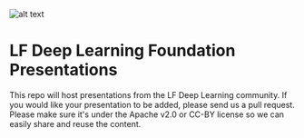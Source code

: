 ![alt text](https://www.linuxfoundation.org/wp-content/uploads/2018/08/lfdl-horizontal-color-768x63.png)

# LF Deep Learning Foundation Presentations

This repo will host presentations from the LF Deep Learning community.
If you would like your presentation to be added, please send us a pull
request. Please make sure it's under the Apache v2.0 or CC-BY license
so we can easily share and reuse the content.
